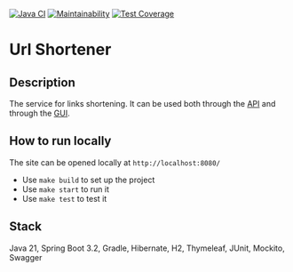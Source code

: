 [![Java CI](https://github.com/VasilyevPS/Url-shortener/actions/workflows/main.yml/badge.svg)](https://github.com/VasilyevPS/Url-shortener/actions)
[![Maintainability](https://api.codeclimate.com/v1/badges/d4de12d52655f0e15e37/maintainability)](https://codeclimate.com/github/VasilyevPS/Url-shortener/maintainability)
[![Test Coverage](https://api.codeclimate.com/v1/badges/d4de12d52655f0e15e37/test_coverage)](https://codeclimate.com/github/VasilyevPS/Url-shortener/test_coverage)

# Url Shortener
## Description
The service for links shortening. It can be used both through the [API](https://vasilyevps-url-shortener.onrender.com/swagger-ui/index.html) and through the [GUI](https://vasilyevps-url-shortener.onrender.com/).

## How to run locally
The site can be opened locally at `http://localhost:8080/` 
* Use `make build` to set up the project 
* Use `make start` to run it
* Use `make test` to test it

## Stack
Java 21, Spring Boot 3.2, Gradle, Hibernate, H2, Thymeleaf, JUnit, Mockito, Swagger
